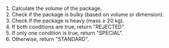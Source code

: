 1. Calculate the volume of the package.
2. Check if the package is bulky (based on volume or dimension).
3. Check if the package is heavy (mass ≥ 20 kg).
4. If both conditions are true, return "REJECTED".
5. If only one condition is true, return "SPECIAL".
6. Otherwise, return "STANDARD".
